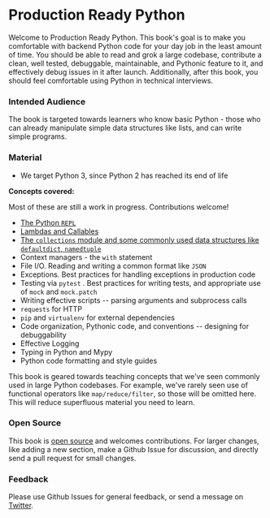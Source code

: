 # Production Ready Python

Welcome to Production Ready Python. This book's goal is to make you comfortable with backend Python code for your day job in the least amount of time. You should be able to read and grok a large codebase, contribute a clean, well tested, debuggable, maintainable, and Pythonic feature to it, and effectively debug issues in it after launch. Additionally, after this book, you should feel comfortable using Python in technical interviews.

### Intended Audience

The book is targeted towards learners who know basic Python - those who can already manipulate simple data structures like lists, and can write simple programs.

### Material

* We target Python 3, since Python 2 has reached its end of life



**Concepts covered:**

Most of these are still a work in progress. Contributions welcome!

* [The Python `REPL`](python-repl.md)
* [Lambdas and Callables](lambdas-and-callables.md)
* [The `collections` module and some commonly used data structures like `defaultdict`, `namedtuple` ](collections.md)
* Context managers - the `with` statement
* File I/O. Reading and writing a common format like `JSON` 
* Exceptions. Best practices for handling exceptions in production code
* Testing via `pytest` . Best practices for writing tests, and appropriate use of `mock` and `mock.patch` 
* Writing effective scripts -- parsing arguments and subprocess calls
* `requests` for HTTP
* `pip` and `virtualenv` for external dependencies
* Code organization, Pythonic code, and conventions -- designing for debuggability
* Effective Logging
* Typing in Python and Mypy
* Python code formatting and style guides

This book is geared towards teaching concepts that we've seen commonly used in large Python codebases. For example, we've rarely seen use of functional operators like `map/reduce/filter`, so those will be omitted here. This will reduce superfluous material you need to learn.

### Open Source

This book is [open source](https://github.com/pythonbookdev/book) and welcomes contributions. For larger changes, like adding a new section, make a Github Issue for discussion, and directly send a pull request for small changes.

### Feedback

Please use Github Issues for general feedback, or send a message on [Twitter](https://twitter.com/ukshah2).

